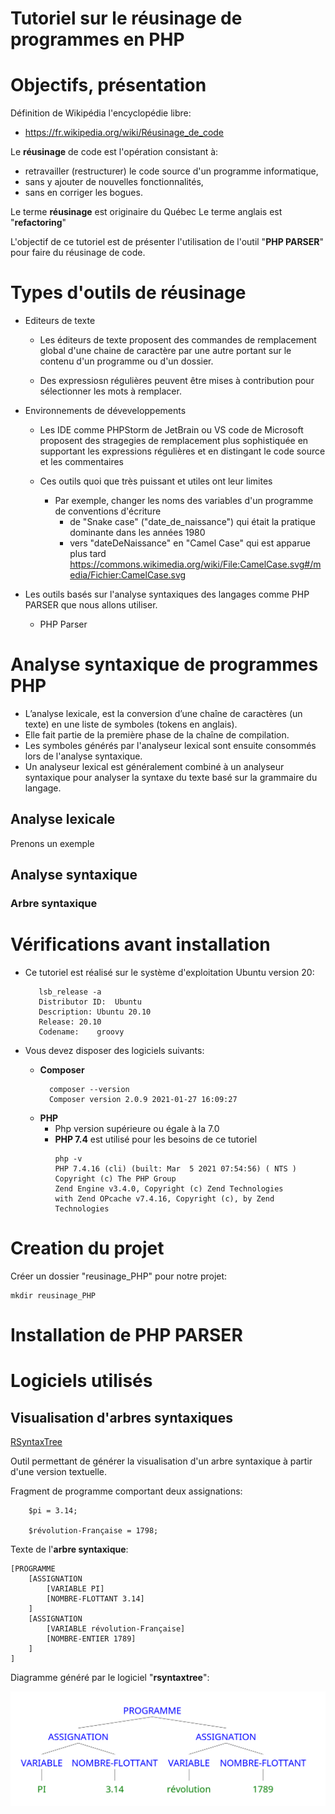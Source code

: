 # Tutoriel sur le réusinage de programmes en PHP

# Objectifs, présentation

Définition de Wikipédia l'encyclopédie libre:
- https://fr.wikipedia.org/wiki/Réusinage_de_code

Le **réusinage** de code est l'opération consistant à:
- retravailler (restructurer) le code source d'un programme informatique, 
- sans y ajouter de nouvelles fonctionnalités,
- sans en corriger les bogues.

Le terme **réusinage** est originaire du Québec
Le terme anglais est "**refactoring**"

L'objectif de ce tutoriel est de présenter l'utilisation de l'outil "**PHP PARSER**" 
pour faire du réusinage de code.

# Types d'outils de réusinage

- Editeurs de texte
    - Les éditeurs de texte proposent des commandes de remplacement global
d'une chaine de caractère par une autre
portant sur le contenu d'un programme ou d'un dossier.

    - Des expressiosn régulières peuvent être mises à contribution pour sélectionner les 
    mots à remplacer.
      
- Environnements de déveveloppements
    - Les IDE comme PHPStorm de JetBrain ou VS code de Microsoft proposent des stragegies de remplacement 
    plus sophistiquée en supportant les expressions régulières et en distingant le code source et les commentaires
      
    - Ces outils quoi que très puissant et utiles ont leur limites
        - Par exemple, changer les noms des variables d'un programme de conventions d'écriture 
            - de "Snake case" ("date_de_naissance") qui était la pratique dominante dans les années 1980 
            - vers "dateDeNaissance" en "Camel Case" qui est apparue plus tard
              https://commons.wikimedia.org/wiki/File:CamelCase.svg#/media/Fichier:CamelCase.svg
              
- Les outils basés sur l'analyse syntaxiques des langages comme PHP PARSER que nous allons utiliser.

    - PHP Parser 
    
# Analyse syntaxique de programmes PHP

- L’analyse lexicale, est la conversion d’une chaîne de caractères (un texte) 
en une liste de symboles (tokens en anglais). 
- Elle fait partie de la première phase de la chaîne de compilation. 
- Les symboles générés par l'analyseur lexical sont ensuite consommés lors de l'analyse syntaxique. 
- Un analyseur lexical est généralement combiné à un analyseur syntaxique pour 
analyser la syntaxe du texte basé sur la grammaire du langage.
  
## Analyse lexicale

Prenons un exemple


## Analyse syntaxique

### Arbre syntaxique

# Vérifications avant installation

- Ce tutoriel est réalisé sur le système d'exploitation Ubuntu version 20:

    ````
       lsb_release -a
       Distributor ID:	Ubuntu
       Description:	Ubuntu 20.10
       Release:	20.10
       Codename:	groovy
    ````
  
- Vous devez disposer des logiciels suivants:
    - **Composer**
      ````
        composer --version
        Composer version 2.0.9 2021-01-27 16:09:27
      ````
    - **PHP**
      - Php version supérieure ou égale à la 7.0
      - **PHP 7.4** est utilisé pour les besoins de ce tutoriel
          ````
          php -v
          PHP 7.4.16 (cli) (built: Mar  5 2021 07:54:56) ( NTS )
          Copyright (c) The PHP Group
          Zend Engine v3.4.0, Copyright (c) Zend Technologies
          with Zend OPcache v7.4.16, Copyright (c), by Zend Technologies
          ````
    
# Creation du projet

Créer un dossier "reusinage_PHP" pour notre projet:

````
mkdir reusinage_PHP
````


# Installation de PHP PARSER

# Logiciels utilisés

## Visualisation d'arbres syntaxiques

[RSyntaxTree](https://yohasebe.com/rsyntaxtree/)

Outil permettant de générer la visualisation d'un arbre syntaxique à partir d'une version textuelle.

Fragment de programme comportant deux assignations:

````
    $pi = 3.14;
    
    $révolution-Française = 1798;
````

Texte de l'**arbre syntaxique**:

````
[PROGRAMME
    [ASSIGNATION
        [VARIABLE PI]
        [NOMBRE-FLOTTANT 3.14]
    ]
    [ASSIGNATION
        [VARIABLE révolution-Française]
        [NOMBRE-ENTIER 1789]
    ]
]
````
Diagramme généré par le logiciel "**rsyntaxtree**":

![Arbre syntaxique de deux assinations](AS_Assignations.png)
